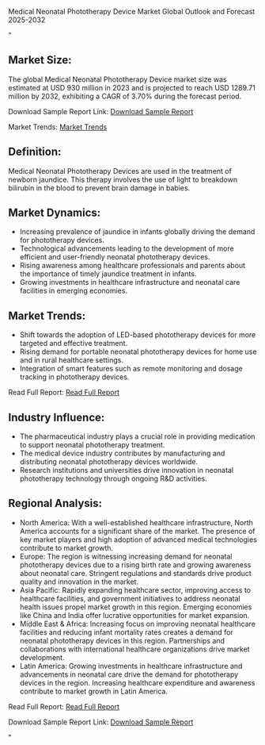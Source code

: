 Medical Neonatal Phototherapy Device Market Global Outlook and Forecast 2025-2032

"<html>

<h2>Market Size:</h2>
<p>The global Medical Neonatal Phototherapy Device market size was estimated at USD 930 million in 2023 and is projected to reach USD 1289.71 million by 2032, exhibiting a CAGR of 3.70% during the forecast period.</p>
<p>Download Sample Report Link: <a href='https://www.statsmarketresearch.com/download-free-sample/8031055/global-medical-neonatal-phototherapy-device-2025-2032-16'>Download Sample Report</a></p>
<p>Market Trends: <a href='https://www.statsmarketresearch.com/global-medical-neonatal-phototherapy-device-2025-2032-16-8031055'>Market Trends</a></p>

<h2>Definition:</h2>
<p>Medical Neonatal Phototherapy Devices are used in the treatment of newborn jaundice. This therapy involves the use of light to breakdown bilirubin in the blood to prevent brain damage in babies.</p>


<h2>Market Dynamics:</h2>
<ul>
<li>Increasing prevalence of jaundice in infants globally driving the demand for phototherapy devices.</li>
<li>Technological advancements leading to the development of more efficient and user-friendly neonatal phototherapy devices.</li>
<li>Rising awareness among healthcare professionals and parents about the importance of timely jaundice treatment in infants.</li>
<li>Growing investments in healthcare infrastructure and neonatal care facilities in emerging economies.</li>
</ul>


<h2>Market Trends:</h2>
<ul>
<li>Shift towards the adoption of LED-based phototherapy devices for more targeted and effective treatment.</li>
<li>Rising demand for portable neonatal phototherapy devices for home use and in rural healthcare settings.</li>
<li>Integration of smart features such as remote monitoring and dosage tracking in phototherapy devices.</li>
</ul>
<p>Read Full Report: <a href='https://www.statsmarketresearch.com/global-medical-neonatal-phototherapy-device-2025-2032-16-8031055'>Read Full Report</a></p>


<h2>Industry Influence:</h2>
<ul>
<li>The pharmaceutical industry plays a crucial role in providing medication to support neonatal phototherapy treatment.</li>
<li>The medical device industry contributes by manufacturing and distributing neonatal phototherapy devices worldwide.</li>
<li>Research institutions and universities drive innovation in neonatal phototherapy technology through ongoing R&D activities.</li>
</ul>


<h2>Regional Analysis:</h2>
<ul>
<li>North America: With a well-established healthcare infrastructure, North America accounts for a significant share of the market. The presence of key market players and high adoption of advanced medical technologies contribute to market growth.</li>
<li>Europe: The region is witnessing increasing demand for neonatal phototherapy devices due to a rising birth rate and growing awareness about neonatal care. Stringent regulations and standards drive product quality and innovation in the market.</li>
<li>Asia Pacific: Rapidly expanding healthcare sector, improving access to healthcare facilities, and government initiatives to address neonatal health issues propel market growth in this region. Emerging economies like China and India offer lucrative opportunities for market expansion.</li>
<li>Middle East & Africa: Increasing focus on improving neonatal healthcare facilities and reducing infant mortality rates creates a demand for neonatal phototherapy devices in this region. Partnerships and collaborations with international healthcare organizations drive market development.</li>
<li>Latin America: Growing investments in healthcare infrastructure and advancements in neonatal care drive the demand for phototherapy devices in the region. Increasing healthcare expenditure and awareness contribute to market growth in Latin America.</li>
</ul>  

<p>Read Full Report: <a href='https://www.statsmarketresearch.com/global-medical-neonatal-phototherapy-device-2025-2032-16-8031055'>Read Full Report</a></p>
<p>Download Sample Report Link: <a href='https://www.statsmarketresearch.com/download-free-sample/8031055/global-medical-neonatal-phototherapy-device-2025-2032-16'>Download Sample Report</a></p>

</html>"

